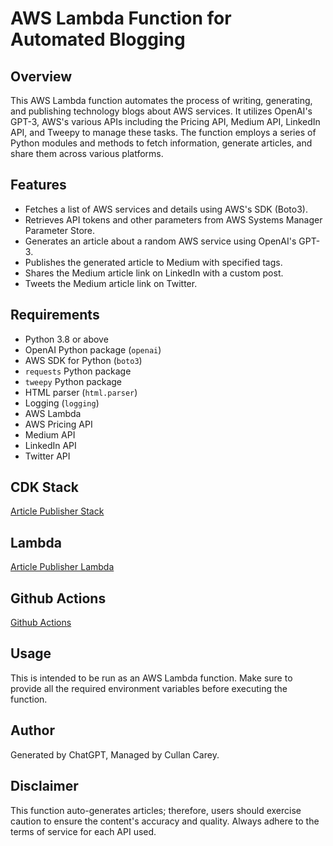 # AWS Lambda Function for Automated Blogging

## Overview

This AWS Lambda function automates the process of writing, generating, and publishing technology blogs about AWS services. It utilizes OpenAI's GPT-3, AWS's various APIs including the Pricing API, Medium API, LinkedIn API, and Tweepy to manage these tasks. The function employs a series of Python modules and methods to fetch information, generate articles, and share them across various platforms.

## Features

- Fetches a list of AWS services and details using AWS's SDK (Boto3).
- Retrieves API tokens and other parameters from AWS Systems Manager Parameter Store.
- Generates an article about a random AWS service using OpenAI's GPT-3.
- Publishes the generated article to Medium with specified tags.
- Shares the Medium article link on LinkedIn with a custom post.
- Tweets the Medium article link on Twitter.

## Requirements

- Python 3.8 or above
- OpenAI Python package (`openai`)
- AWS SDK for Python (`boto3`)
- `requests` Python package
- `tweepy` Python package
- HTML parser (`html.parser`)
- Logging (`logging`)
- AWS Lambda
- AWS Pricing API
- Medium API
- LinkedIn API
- Twitter API

## CDK Stack
[Article Publisher Stack](src/stacks/)

## Lambda
[Article Publisher Lambda](src/assets/lambda/article_publisher/)

## Github Actions
[Github Actions](.github/workflows/)

## Usage

This is intended to be run as an AWS Lambda function. Make sure to provide all the required environment variables before executing the function.

## Author

Generated by ChatGPT, Managed by Cullan Carey.

## Disclaimer

This function auto-generates articles; therefore, users should exercise caution to ensure the content's accuracy and quality. Always adhere to the terms of service for each API used.